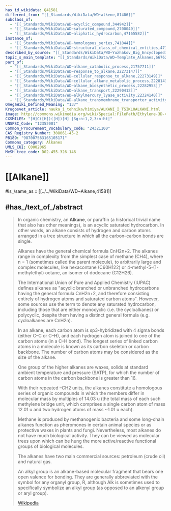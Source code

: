 ```yaml
---
has_id_wikidata: Q41581
different_from: "[[_Standards/WikiData/WD~alkene,81406]]"
subclass_of:
  - "[[_Standards/WikiData/WD~acyclic_compound,344942]]"
  - "[[_Standards/WikiData/WD~saturated_compound,2700049]]"
  - "[[_Standards/WikiData/WD~aliphatic_hydrocarbon,47165582]]"
instance_of:
  - "[[_Standards/WikiData/WD~homologous_series,741844]]"
  - "[[_Standards/WikiData/WD~structural_class_of_chemical_entities,47154513]]"
described_by_source: "[[_Standards/WikiData/WD~Yuzhakov_Big_Encyclopedia,4091878]]"
topic_s_main_template: "[[_Standards/WikiData/WD~Template_Alkanes,6676263]]"
part_of:
  - "[[_Standards/WikiData/WD~alkane_catabolic_process,21757711]]"
  - "[[_Standards/WikiData/WD~response_to_alkane,22273147]]"
  - "[[_Standards/WikiData/WD~cellular_response_to_alkane,22273149]]"
  - "[[_Standards/WikiData/WD~cellular_alkane_metabolic_process,22281433]]"
  - "[[_Standards/WikiData/WD~alkane_biosynthetic_process,22282953]]"
  - "[[_Standards/WikiData/WD~alkane_transport,22290412]]"
  - "[[_Standards/WikiData/WD~alkylmercury_lyase_activity,22324140]]"
  - "[[_Standards/WikiData/WD~alkane_transmembrane_transporter_activity,22324616]]"
OmegaWiki_Defined_Meaning: "137"
Krugosvet_article: nauka_i_tehnika/himiya/ALKANI_I_TSIKLOALKANI.html
image: http://commons.wikimedia.org/wiki/Special:FilePath/Ethylene-3D-vdW.png
CXSMILES: "[H]C([H])([H])[H] |Sg:n:1,2,3:n:ht|"
UNSPSC_Code: "12352001"
Common_Procurement_Vocabulary_code: "24321100"
CAS_Registry_Number: 308061-45-2
P8189: "987007563165105171"
Commons_category: Alkanes
UMLS_CUI: C0002065
MeSH_tree_code: D02.455.326.146
---
```


# [[Alkane]] 


#is_/same_as :: [[../../WikiData/WD~Alkane,41581]] 


## #has_/text_of_/abstract 

> In organic chemistry, an **Alkane**, or paraffin (a historical trivial name that also has other meanings), 
> is an acyclic saturated hydrocarbon. 
> In other words, an alkane consists of hydrogen and carbon atoms arranged in a tree structure 
> in which all the carbon–carbon bonds are single. 
> 
> Alkanes have the general chemical formula CnH2n+2. The alkanes range in complexity from the simplest case of methane (CH4), where n = 1 (sometimes called the parent molecule), to arbitrarily large and complex molecules, like hexacontane (C60H122) or 4-methyl-5-(1-methylethyl) octane, an isomer of dodecane (C12H26).
>
> The International Union of Pure and Applied Chemistry (IUPAC) defines alkanes as "acyclic branched or unbranched hydrocarbons having the general formula CnH2n+2, and therefore consisting entirely of hydrogen atoms and saturated carbon atoms". However, some sources use the term to denote any saturated hydrocarbon, including those that are either monocyclic (i.e. the cycloalkanes) or polycyclic, despite them having a distinct general formula (e.g. cycloalkanes are CnH2n).
>
> In an alkane, each carbon atom is sp3-hybridized with 4 sigma bonds (either C–C or C–H), and each hydrogen atom is joined to one of the carbon atoms (in a C–H bond). The longest series of linked carbon atoms in a molecule is known as its carbon skeleton or carbon backbone. The number of carbon atoms may be considered as the size of the alkane.
>
> One group of the higher alkanes are waxes, solids at standard ambient temperature and pressure (SATP), for which the number of carbon atoms in the carbon backbone is greater than 16.
>
> With their repeated –CH2 units, the alkanes constitute a homologous series of organic compounds in which the members differ in molecular mass by multiples of 14.03 u (the total mass of each such methylene bridge unit, which comprises a single carbon atom of mass 12.01 u and two hydrogen atoms of mass ~1.01 u each).
>
> Methane is produced by methanogenic bacteria and some long-chain alkanes function as pheromones in certain animal species or as protective waxes in plants and fungi. Nevertheless, most alkanes do not have much biological activity.  They can be viewed as molecular trees upon which can be hung the more active/reactive functional groups of biological molecules.
>
> The alkanes have two main commercial sources: petroleum (crude oil) and natural gas.
>
> An alkyl group is an alkane-based molecular fragment that bears one open valence for bonding. They are generally abbreviated with the symbol for any organyl group, R, although Alk is sometimes used to specifically symbolize an alkyl group (as opposed to an alkenyl group or aryl group).
>
> [Wikipedia](https://en.wikipedia.org/wiki/Alkane) 




